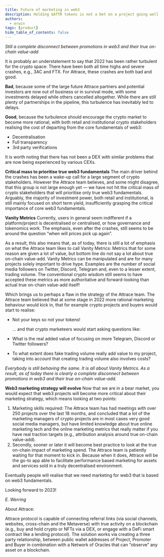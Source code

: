 ```yaml
---
title: Future of marketing in web3
description: Holding $ATTR tokens is not a bet on a project going well. Rather, it is a bet that eventually people will realise that we need web3 marketing based on web3 fundamentals, by which time Attrace will be - at the very least - one of the main protocols capable of facilitating this essential service.  
authors:
  - erwin
tags: [product]
hide_table_of_contents: false
---
```

_Still a complete disconnect between promotions in web3 and their true on-chain value-add_

It is probably an understatement to say that 2022 has been rather turbulent for the crypto space: There have been both all time highs and severe crashes, e.g., 3AC and FTX. For Attrace, these crashes are both bad and good.

<!--truncate-->
**Bad**, because some of the large future Attrace partners and potential investors are now out of business or in survival mode, with some investments delayed while others cancelled altogether. While there are still plenty of partnerships in the pipeline, this turbulence has inevitably led to delays.

**Good**, because the turbulence should encourage the crypto market to become more rational, with both retail and institutional crypto stakeholders realising the cost of departing from the core fundamentals of web3:

- Decentralisation
- Full transparency
- 3rd party verifications

It is worth noting that there has not been a DEX with similar problems that are now being experienced by various CEXs.

**Critical mass to prioritise true web3 fundamentals**
The main driver behind the crashes has been a wake-up call for a large segment of crypto stakeholders. However the Attrace team believes, and some might disagree, that this group is not large enough yet — we have not hit the critical mass of crypto stakeholders that will prioritise only true web3 fundamentals. Arguably, the majority of investment power, both retail and institutional, is still mainly focused on short term yield, insufficiently grasping the critical importance of core web3 fundamentals.

**Vanity Metrics**
Currently, users in general seem indifferent if a platform/project is decentralised or centralised, or how governance and tokenomics work. The emphasis, even after the crashes, still seems to be around the question “when will prices pick up again”.

As a result, this also means that, as of today, there is still a lot of emphasis on what the Attrace team likes to call Vanity Metrics: Metrics that for some reason are given a lot of value, but bottom line do not say a lot about true on-chain value-add. Vanity Metrics can be manipulated and are for many projects solely important to drive hype. Examples are the number of social media followers on Twitter, Discord, Telegram and, even to a lesser extent, trading volume. The conventional crypto wisdom still seems to have accepted these metrics as more authoritative and forward-looking than actual true on-chain value-add itself!

Which brings us to perhaps a flaw in the strategy of the Attrace team. The Attrace team believed that at some stage in 2022 more rational marketing behaviour would kick in, that for example crypto projects and buyers would start to realise:

* Not your keys so not your tokens!
  
  … and that crypto marketeers would start asking questions like:

* What is the real added value of focusing on more Telegram, Discord or Twitter followers?
* To what extent does fake trading volume really add value to my project, taking into account that creating trading volume also involves costs?

_Everybody is still behaving the same. It is all about Vanity Metrics. As a result, as of today there is clearly a complete disconnect between promotions in web3 and their true on-chain value-add._

**Web3 marketing strategy will evolve**
Now that we are in a bear market, you would expect that web3 projects will become more critical about their marketing strategy, which means looking at two points:

1. Marketing skills required: The Attrace team has had meetings with over 250 projects over the last 18 months, and concluded that a lot of the marketing managers of crypto projects are in most cases very good social media managers, but have limited knowledge about true online marketing tech and the online marketing metrics that really matter if you have real traction targets (e.g., attribution analysis around true on-chain value-add).
1. Secondly, sooner or later it will become best practice to look at the true on-chain impact of marketing spend.
The Attrace team is patiently waiting for that moment to kick in. Because when it does, Attrace will be the go-to app able to facilitate performance based marketing for assets and services sold in a truly decentralised environment.

Eventually people will realise that we need marketing for web3 that is based on web3 fundamentals.

Looking forward to 2023!

_E. Werring_

About Attrace:

Attrace protocol is capable of connecting referral links (via social channels, websites, cross-chain and the Metaverse) with true activity on a blockchain (e.g., buy and hold crypto or NFTs via a DEX, or engage with a DeFi smart contract like a lending protocol). The solution works via creating a three party relationship, between public wallet addresses of Project, Promoter and Buyer in combination with a Network of Oracles that can “observe” any asset on a blockchain.




